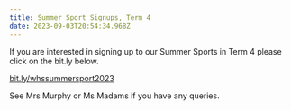 ```yaml
---
title: Summer Sport Signups, Term 4
date: 2023-09-03T20:54:34.968Z
---
```

If you are interested in signing up to our Summer Sports in Term 4 please click on the bit.ly below.

[bit.ly/whssummersport2023](https://docs.google.com/forms/d/e/1FAIpQLSdsn4NGM5Kp2oyNRLEFHwkvzAgD4cbAOEFGomnWkhw-HhuHWw/viewform)

See Mrs Murphy or Ms Madams if you have any queries.